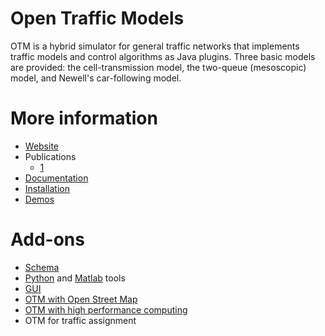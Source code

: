 # Open Traffic Models

<!-- <img src="docs/img/square_logo.png" align="right" width="25%"/> -->

OTM is a hybrid simulator for general traffic networks that implements traffic models and control algorithms as Java plugins. Three basic models are provided: the cell-transmission model, the two-queue (mesoscopic) model, and Newell's car-following model. 

# More information
- [Website](https://opentrafficmodels.org/)
- Publications
    - [1](https://open-traffic-models.readthedocs.io/en/latest/)
- [Documentation](https://open-traffic-models.readthedocs.io/en/latest/)
- [Installation](https://open-traffic-models.readthedocs.io/en/latest/installation.html)
- [Demos](https://github.com/otm-sim/tree/master/demos)
<!-- Other [results and videos](https://sites.google.com/view/ieee-tro-flow/home) .... -->

# Add-ons
- [Schema](https://github.com/ggomes/otm-base)
- [Python](https://github.com/ggomes/otm-tools-python-ucb) and [Matlab](https://github.com/ggomes/otm-tools) tools
- [GUI](https://github.com/ggomes/otm-ui)
- [OTM with Open Street Map](https://github.com/ggomes/otm-simcenter)
- [OTM with high performance computing](https://github.com/ggomes/otm-mpi)
- OTM for traffic assignment
